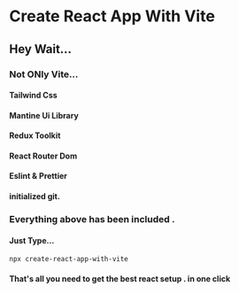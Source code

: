 # Create React App With Vite

## Hey Wait...

### Not ONly Vite...

#### Tailwind Css

#### Mantine Ui Library

#### Redux Toolkit

#### React Router Dom

#### Eslint & Prettier

#### initialized git.

### Everything above has been included .

#### Just Type...

    npx create-react-app-with-vite

#### That's all you need to get the best react setup . in one click
